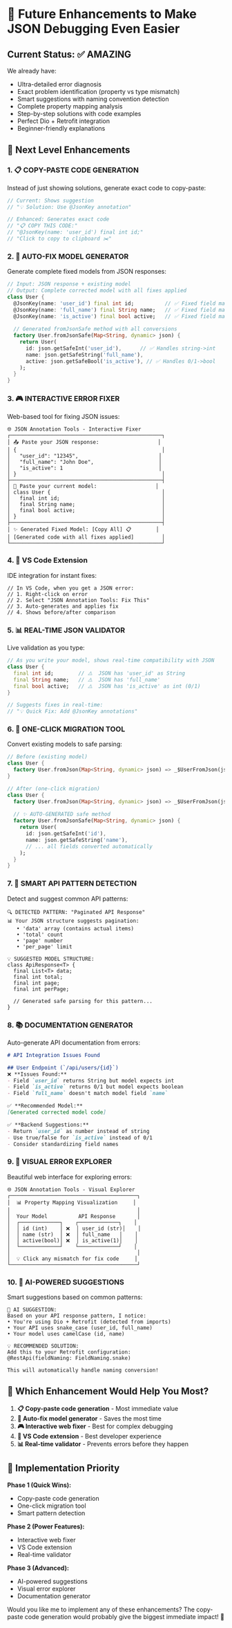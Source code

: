 # 🚀 Future Enhancements to Make JSON Debugging Even Easier

## Current Status: ✅ AMAZING
We already have:
- Ultra-detailed error diagnosis
- Exact problem identification (property vs type mismatch)
- Smart suggestions with naming convention detection  
- Complete property mapping analysis
- Step-by-step solutions with code examples
- Perfect Dio + Retrofit integration
- Beginner-friendly explanations

## 🎯 Next Level Enhancements

### 1. 📋 **COPY-PASTE CODE GENERATION**
Instead of just showing solutions, generate exact code to copy-paste:

```dart
// Current: Shows suggestion
// "💡 Solution: Use @JsonKey annotation"

// Enhanced: Generates exact code
// "📋 COPY THIS CODE:"
// "@JsonKey(name: 'user_id') final int id;"
// "Click to copy to clipboard ✂️"
```

### 2. 🔧 **AUTO-FIX MODEL GENERATOR**
Generate complete fixed models from JSON responses:

```dart
// Input: JSON response + existing model
// Output: Complete corrected model with all fixes applied
class User {
  @JsonKey(name: 'user_id') final int id;          // ✅ Fixed field mapping
  @JsonKey(name: 'full_name') final String name;   // ✅ Fixed field mapping  
  @JsonKey(name: 'is_active') final bool active;   // ✅ Fixed field mapping
  
  // Generated fromJsonSafe method with all conversions
  factory User.fromJsonSafe(Map<String, dynamic> json) {
    return User(
      id: json.getSafeInt('user_id'),      // ✅ Handles string->int
      name: json.getSafeString('full_name'),
      active: json.getSafeBool('is_active'), // ✅ Handles 0/1->bool
    );
  }
}
```

### 3. 🎮 **INTERACTIVE ERROR FIXER**
Web-based tool for fixing JSON issues:

```
🌐 JSON Annotation Tools - Interactive Fixer
┌─────────────────────────────────────────────────┐
│ 📤 Paste your JSON response:                   │
│ {                                               │
│   "user_id": "12345",                          │
│   "full_name": "John Doe",                     │
│   "is_active": 1                               │
│ }                                               │
├─────────────────────────────────────────────────┤
│ 📝 Paste your current model:                   │
│ class User {                                    │
│   final int id;                                 │
│   final String name;                            │
│   final bool active;                            │
│ }                                               │
├─────────────────────────────────────────────────┤
│ ✨ Generated Fixed Model: [Copy All] 📋        │
│ [Generated code with all fixes applied]         │
└─────────────────────────────────────────────────┘
```

### 4. 🔗 **VS Code Extension**
IDE integration for instant fixes:

```
// In VS Code, when you get a JSON error:
// 1. Right-click on error
// 2. Select "JSON Annotation Tools: Fix This"  
// 3. Auto-generates and applies fix
// 4. Shows before/after comparison
```

### 5. 📊 **REAL-TIME JSON VALIDATOR**
Live validation as you type:

```dart
// As you write your model, shows real-time compatibility with JSON
class User {
  final int id;        // ⚠️  JSON has 'user_id' as String
  final String name;   // ⚠️  JSON has 'full_name'  
  final bool active;   // ⚠️  JSON has 'is_active' as int (0/1)
}

// Suggests fixes in real-time:
// "💡 Quick Fix: Add @JsonKey annotations"
```

### 6. 🎯 **ONE-CLICK MIGRATION TOOL**
Convert existing models to safe parsing:

```dart
// Before (existing model)
class User {
  factory User.fromJson(Map<String, dynamic> json) => _$UserFromJson(json);
}

// After (one-click migration)
class User {
  factory User.fromJson(Map<String, dynamic> json) => _$UserFromJson(json);
  
  // ✨ AUTO-GENERATED safe method
  factory User.fromJsonSafe(Map<String, dynamic> json) {
    return User(
      id: json.getSafeInt('id'),
      name: json.getSafeString('name'),
      // ... all fields converted automatically
    );
  }
}
```

### 7. 🧠 **SMART API PATTERN DETECTION**
Detect and suggest common API patterns:

```
🔍 DETECTED PATTERN: "Paginated API Response"
📊 Your JSON structure suggests pagination:
   • 'data' array (contains actual items)
   • 'total' count  
   • 'page' number
   • 'per_page' limit

💡 SUGGESTED MODEL STRUCTURE:
class ApiResponse<T> {
  final List<T> data;
  final int total;
  final int page;
  final int perPage;
  
  // Generated safe parsing for this pattern...
}
```

### 8. 📚 **DOCUMENTATION GENERATOR**  
Auto-generate API documentation from errors:

```markdown
# API Integration Issues Found

## User Endpoint (`/api/users/{id}`)
❌ **Issues Found:**
- Field `user_id` returns String but model expects int
- Field `is_active` returns 0/1 but model expects boolean  
- Field `full_name` doesn't match model field `name`

✅ **Recommended Model:**
[Generated corrected model code]

✅ **Backend Suggestions:**
- Return `user_id` as number instead of string
- Use true/false for `is_active` instead of 0/1
- Consider standardizing field names
```

### 9. 🎨 **VISUAL ERROR EXPLORER**
Beautiful web interface for exploring errors:

```
🌐 JSON Annotation Tools - Visual Explorer
┌─────────────────────────────────────────┐
│  📊 Property Mapping Visualization     │
│                                         │
│  Your Model          API Response       │
│  ┌─────────────┐    ┌─────────────┐    │
│  │ id (int)    │ ❌  │ user_id (str)│    │
│  │ name (str)  │ ❌  │ full_name   │    │
│  │ active(bool)│ ❌  │ is_active(1)│    │
│  └─────────────┘    └─────────────┘    │
│                                         │
│  💡 Click any mismatch for fix code     │
└─────────────────────────────────────────┘
```

### 10. 🤖 **AI-POWERED SUGGESTIONS**
Smart suggestions based on common patterns:

```
🤖 AI SUGGESTION:
Based on your API response pattern, I notice:
• You're using Dio + Retrofit (detected from imports)
• Your API uses snake_case (user_id, full_name) 
• Your model uses camelCase (id, name)

💡 RECOMMENDED SOLUTION:
Add this to your Retrofit configuration:
@RestApi(fieldNaming: FieldNaming.snake)

This will automatically handle naming conversion!
```

## 🎯 **Which Enhancement Would Help You Most?**

1. **📋 Copy-paste code generation** - Most immediate value
2. **🔧 Auto-fix model generator** - Saves the most time
3. **🎮 Interactive web fixer** - Best for complex debugging
4. **🔗 VS Code extension** - Best developer experience  
5. **📊 Real-time validator** - Prevents errors before they happen

## 🚀 **Implementation Priority**

**Phase 1 (Quick Wins):**
- Copy-paste code generation  
- One-click migration tool
- Smart pattern detection

**Phase 2 (Power Features):**
- Interactive web fixer
- VS Code extension
- Real-time validator

**Phase 3 (Advanced):**
- AI-powered suggestions
- Visual error explorer
- Documentation generator

Would you like me to implement any of these enhancements? The copy-paste code generation would probably give the biggest immediate impact! 🎯

